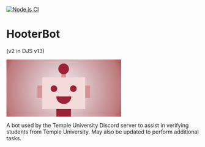 [![Node.js CI](https://github.com/MrMusicMan789/HooterBot/actions/workflows/node.js.yml/badge.svg?branch=main)](https://github.com/MrMusicMan789/HooterBot/actions/workflows/node.js.yml)

# HooterBot
(v2 in DJS v13)

<img src="HooterBot_GitHubProfile.png" width="300" align="center" link="">

A bot used by the Temple University Discord server to assist in verifying students from Temple University. May also be updated to perform additional tasks.
